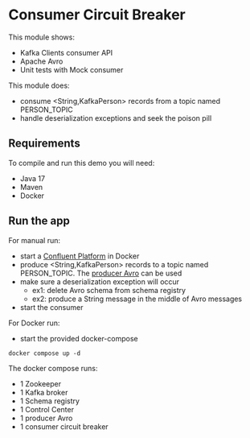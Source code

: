 # Consumer Circuit Breaker

This module shows:
- Kafka Clients consumer API
- Apache Avro
- Unit tests with Mock consumer

This module does:
- consume <String,KafkaPerson> records from a topic named PERSON_TOPIC
- handle deserialization exceptions and seek the poison pill

## Requirements

To compile and run this demo you will need:
- Java 17
- Maven
- Docker

## Run the app

For manual run:
- start a [Confluent Platform](https://docs.confluent.io/platform/current/quickstart/ce-docker-quickstart.html#step-1-download-and-start-cp) in Docker
- produce <String,KafkaPerson> records to a topic named PERSON_TOPIC. The [producer Avro](../../kafka-producer-quickstarts/kafka-producer-avro) can be used
- make sure a deserialization exception will occur
  - ex1: delete Avro schema from schema registry
  - ex2: produce a String message in the middle of Avro messages
- start the consumer

For Docker run:
- start the provided docker-compose 

```
docker compose up -d
```

The docker compose runs:
- 1 Zookeeper
- 1 Kafka broker
- 1 Schema registry
- 1 Control Center
- 1 producer Avro
- 1 consumer circuit breaker
